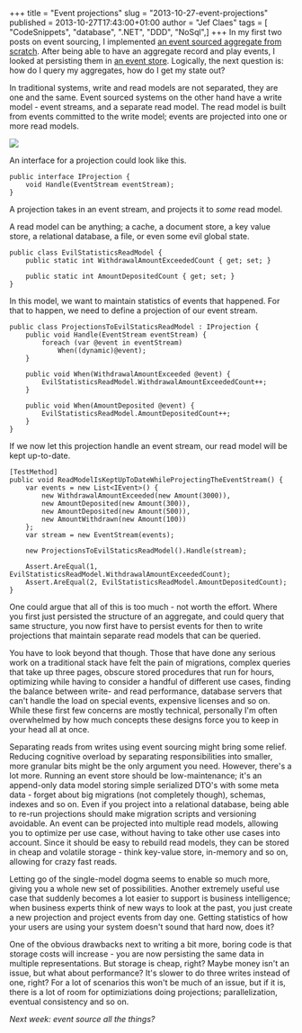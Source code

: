 +++
title = "Event projections"
slug = "2013-10-27-event-projections"
published = 2013-10-27T17:43:00+01:00
author = "Jef Claes"
tags = [ "CodeSnippets", "database", ".NET", "DDD", "NoSql",]
+++
In my first two posts on event sourcing, I implemented [an event sourced
aggregate from
scratch](http://www.jefclaes.be/2013/10/an-event-sourced-aggregate.html).
After being able to have an aggregate record and play events, I looked
at persisting them in [an event
store](http://www.jefclaes.be/2013/10/an-event-store.html). Logically,
the next question is: how do I query my aggregates, how do I get my
state out?  
  
In traditional systems, write and read models are not separated, they
are one and the same. Event sourced systems on the other hand have a
write model - event streams, and a separate read model. The read model
is built from events committed to the write model; events are projected
into one or more read models.  
  

[![](/post/images/thumbnails/2013-10-27-event-projections-Projections.PNG)](/post/images/2013-10-27-event-projections-Projections.PNG)

  
An interface for a projection could look like this.  

    public interface IProjection {
        void Handle(EventStream eventStream);                     
    }  

A projection takes in an event stream, and projects it to *some* read
model.  
  
A read model can be anything; a cache, a document store, a key value
store, a relational database, a file, or even some evil global state.

    public class EvilStatisticsReadModel {
        public static int WithdrawalAmountExceededCount { get; set; }

        public static int AmountDepositedCount { get; set; }
    }

In this model, we want to maintain statistics of events that happened.
For that to happen, we need to define a projection of our event stream.

    public class ProjectionsToEvilStaticsReadModel : IProjection {
        public void Handle(EventStream eventStream) {
            foreach (var @event in eventStream)
                When((dynamic)@event);
        }

        public void When(WithdrawalAmountExceeded @event) {
            EvilStatisticsReadModel.WithdrawalAmountExceededCount++;
        }

        public void When(AmountDeposited @event) {
            EvilStatisticsReadModel.AmountDepositedCount++;
        }    
    }

If we now let this projection handle an event stream, our read model
will be kept up-to-date.

    [TestMethod]
    public void ReadModelIsKeptUpToDateWhileProjectingTheEventStream() {
        var events = new List<IEvent>() {
            new WithdrawalAmountExceeded(new Amount(3000)),
            new AmountDeposited(new Amount(300)),
            new AmountDeposited(new Amount(500)),
            new AmountWithdrawn(new Amount(100))
        };
        var stream = new EventStream(events);

        new ProjectionsToEvilStaticsReadModel().Handle(stream);

        Assert.AreEqual(1, EvilStatisticsReadModel.WithdrawalAmountExceededCount);
        Assert.AreEqual(2, EvilStatisticsReadModel.AmountDepositedCount);    
    }

One could argue that all of this is too much - not worth the effort.
Where you first just persisted the structure of an aggregate, and could
query that same structure, you now first have to persist events for then
to write projections that maintain separate read models that can be
queried.  
  
You have to look beyond that though. Those that have done any serious
work on a traditional stack have felt the pain of migrations, complex
queries that take up three pages, obscure stored procedures that run for
hours, optimizing while having to consider a handful of different use
cases, finding the balance between write- and read performance, database
servers that can't handle the load on special events, expensive licenses
and so on. While these first few concerns are mostly technical,
personally I'm often overwhelmed by how much concepts these designs
force you to keep in your head all at once.  
  
Separating reads from writes using event sourcing might bring some
relief. Reducing cognitive overload by separating responsibilities into
smaller, more granular bits might be the only argument you need.
However, there's a lot more. Running an event store should be
low-maintenance; it's an append-only data model storing simple
serialized DTO's with some meta data - forget about big migrations (not
completely though), schemas, indexes and so on. Even if you project into
a relational database, being able to re-run projections should make
migration scripts and versioning avoidable. An event can be projected
into multiple read models, allowing you to optimize per use case,
without having to take other use cases into account. Since it should be
easy to rebuild read models, they can be stored in cheap and volatile
storage - think key-value store, in-memory and so on, allowing for crazy
fast reads.  
  
Letting go of the single-model dogma seems to enable so much more,
giving you a whole new set of possibilities. Another extremely useful
use case that suddenly becomes a lot easier to support is business
intelligence; when business experts think of new ways to look at the
past, you just create a new projection and project events from day one.
Getting statistics of how your users are using your system doesn't sound
that hard now, does it?  
  
One of the obvious drawbacks next to writing a bit more, boring code is
that storage costs will increase - you are now persisting the same data
in multiple representations. But storage is cheap, right? Maybe money
isn't an issue, but what about performance? It's slower to do three
writes instead of one, right? For a lot of scenarios this won't be much
of an issue, but if it is, there is a lot of room for optimiziations
doing projections; parallelization, eventual consistency and so on.  
  
*Next week: event source all the things?*
